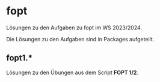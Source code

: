 # fopt

Lösungen zu den Aufgaben zu fopt im WS 2023/2024.

Die Lösungen zu den Aufgaben sind in Packages aufgeteilt.


## fopt1.*

Lösungen zu den Übungen aus dem Script **FOPT 1/2**.
